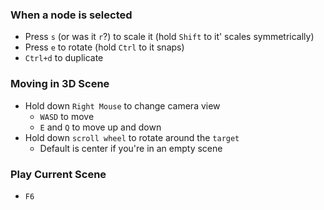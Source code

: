 ### When a node is selected
* Press `s` (or was it `r`?) to scale it (hold `Shift` to it' scales symmetrically)
* Press `e` to rotate (hold `Ctrl` to it snaps)
* `Ctrl+d` to duplicate

### Moving in 3D Scene
* Hold down `Right Mouse` to change camera view
	* `WASD` to move
	* `E` and `Q` to move up and down
* Hold down `scroll wheel` to rotate around the `target`
	* Default is center if you're in an empty scene



### Play Current Scene
* `F6`


